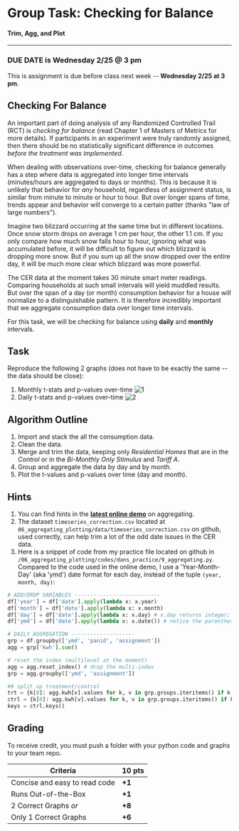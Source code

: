 # Group Task: Checking for Balance
#### Trim, Agg, and Plot

---


### DUE DATE is Wednesday 2/25 @ 3 pm
This is assignment is due before class next week -- **Wednesday 2/25 at 3 pm**.

## Checking For Balance

An important part of doing analysis of any Randomized Controlled Trail (RCT) is *checking for balance* (read Chapter 1 of Masters of Metrics for more details). If participants in an experiment were truly randomly assigned, then there should be no statistically significant difference in outcomes *before the treatment was implemented*. 

When dealing with observations over-time, checking for balance generally has a step where data is aggregated into longer time intervals (minutes/hours are aggregated to days or months). This is because it is unlikely that behavior for *any* household, regardless of assignment status, is similar from minute to minute or hour to hour. But over longer spans of time, trends appear and behavior will converge to a certain patter (thanks "law of large numbers").

Imagine two blizzard occurring at the same time but in different locations. Once snow storm drops on average 1 cm per hour, the other 1.1 cm. If you only compare how much snow falls hour to hour, ignoring what was accumulated before, it will be difficult to figure out which blizzard is dropping more snow. But if you sum up all the snow dropped over the entire day, it will be much more clear which blizzard was more powerful.

The CER data at the moment takes 30 minute smart meter readings. Comparing households at such small intervals will yield muddled results. But over the span of a day (or month) consumption behavior for a house will normalize to a distinguishable pattern. It is therefore incredibly important that we aggregate consumption data over longer time intervals.

For this task, we will be checking for balance using **daily** and **monthly** intervals.


## Task

Reproduce the following 2 graphs (does not have to be exactly the same -- the data should be close):

1. Monthly t-stats and p-values over-time
	![1][1]
2. Daily t-stats and p-values over-time
	![2][2]


## Algorithm Outline

1. Import and stack the all the consumption data.
2. Clean the data.
2. Merge and trim the data, keeping only *Residential Homes* that are in the *Control* or in the *Bi-Monthly Only Stimulus* and *Tariff A*.
3. Group and aggregate the data by day and by month.
4. Plot the t-values and p-values over time (day and month).

## Hints

1. You can find hints in the [**latest online demo**](https://www.dropbox.com/sh/ccrvzpz5ynym5gn/AACV-MjrL9X01TSBkfLl3CQLa?dl=0) on aggregating.
2. The dataset `timeseries_correction.csv` located at `06_aggregating_plotting/data/timeseries_correction.csv` on github, used correctly, can help trim a lot of the odd date issues in the CER data.
3. Here is a snippet of code from my practice file located on github in `/06_aggregating_plotting/codes/dans_practice/9_aggregating.py`. Compared to the code used in the online demo, I use a 'Year-Month-Day' (aka 'ymd') date format for each day, instead of the tuple `(year, month, day)`:

```python
# ADD/DROP VARIABLES ---------------------------
df['year'] = df['date'].apply(lambda x: x.year)
df['month'] = df['date'].apply(lambda x: x.month)
df['day'] = df['date'].apply(lambda x: x.day) # x.day returns integer; x.date() returns date object
df['ymd'] = df['date'].apply(lambda x: x.date()) # notice the parentheses in `.date()`

# DAILY AGGREGATION --------------------
grp = df.groupby(['ymd', 'panid', 'assignment'])
agg = grp['kwh'].sum()

# reset the index (multilevel at the moment)
agg = agg.reset_index() # drop the multi-index
grp = agg.groupby(['ymd', 'assignment'])

## split up treatment/control
trt = {k[0]: agg.kwh[v].values for k, v in grp.groups.iteritems() if k[1] == 'T'} # get set of all treatments by date
ctrl = {k[0]: agg.kwh[v].values for k, v in grp.groups.iteritems() if k[1] == 'C'} # get set of all controls by date
keys = ctrl.keys()
```

## Grading

To receive credit, you must push a folder with your python code and graphs to your team repo.

Criteria | 10 pts  	
--------------------------------|------
Concise and easy to read code 	|	**+1**  
Runs Out-of-the-Box				|	**+1**  
2 Correct Graphs *or*		 	| 	**+8**
Only 1 Correct Graphs 			|	**+6**


[1]: https://raw.githubusercontent.com/ultinomics/Duke_PUBPOL590/master/figs/06/06_monthly.png "monthly"
[2]: https://raw.githubusercontent.com/ultinomics/Duke_PUBPOL590/master/figs/06/06_daily.png "daily"



